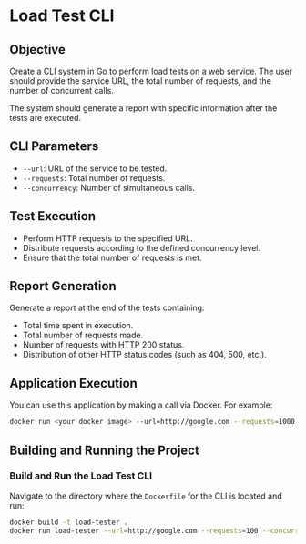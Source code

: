
# Load Test CLI

## Objective

Create a CLI system in Go to perform load tests on a web service. The user should provide the service URL, the total number of requests, and the number of concurrent calls.

The system should generate a report with specific information after the tests are executed.

## CLI Parameters

- `--url`: URL of the service to be tested.
- `--requests`: Total number of requests.
- `--concurrency`: Number of simultaneous calls.

## Test Execution

- Perform HTTP requests to the specified URL.
- Distribute requests according to the defined concurrency level.
- Ensure that the total number of requests is met.

## Report Generation

Generate a report at the end of the tests containing:
- Total time spent in execution.
- Total number of requests made.
- Number of requests with HTTP 200 status.
- Distribution of other HTTP status codes (such as 404, 500, etc.).

## Application Execution

You can use this application by making a call via Docker. For example:
```bash
docker run <your docker image> --url=http://google.com --requests=1000 --concurrency=10
```


## Building and Running the Project

### Build and Run the Load Test CLI

Navigate to the directory where the `Dockerfile` for the CLI is located and run:

```bash
docker build -t load-tester .
docker run load-tester --url=http://google.com --requests=100 --concurrency=10
```
```
